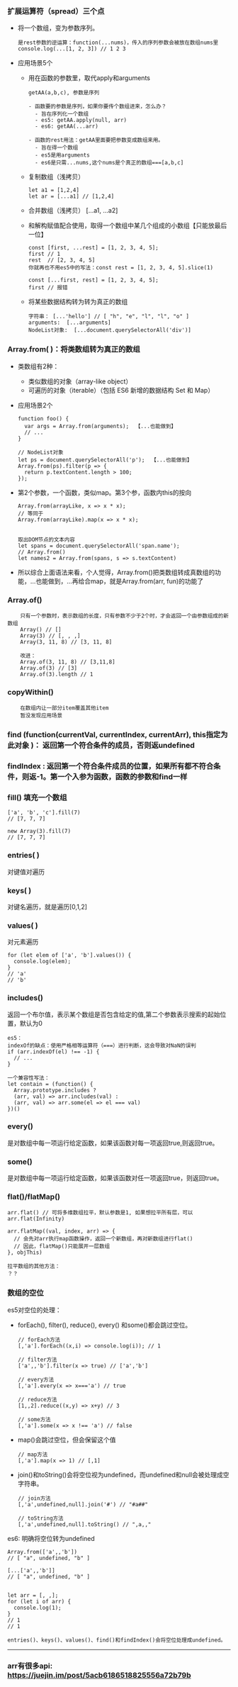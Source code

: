 ### 扩展运算符（spread）三个点
  - 将一个数组，变为参数序列。

        是rest参数的逆运算：function(...nums)，传入的序列参数会被放在数组nums里
        console.log(...[1, 2, 3]) // 1 2 3

  - 应用场景5个
    - 用在函数的参数里，取代apply和arguments

          getAA(a,b,c), 参数是序列

          - 函数要的参数是序列，如果你要传个数组进来，怎么办？
            - 旨在序列化一个数组
            - es5: getAA.apply(null, arr)
            - es6: getAA(...arr)

          - 函数的rest用法：getAA里面要把参数变成数组来用。
            - 旨在得一个数组
            - es5是用arguments
            - es6是只需...nums,这个nums是个真正的数组===[a,b,c]
    - 复制数组（浅拷贝）

          let a1 = [1,2,4]
          let ar = [...a1] // [1,2,4]
    - 合并数组（浅拷贝）
      [...a1, ...a2]
    - 和解构赋值配合使用，取得一个数组中某几个组成的小数组【只能放最后一位】

          const [first, ...rest] = [1, 2, 3, 4, 5];
          first // 1
          rest  // [2, 3, 4, 5]
          你就再也不用es5中的写法：const rest = [1, 2, 3, 4, 5].slice(1)

          const [...first, rest] = [1, 2, 3, 4, 5];
          first // 报错
    - 将某些数据结构转为转为真正的数组

          字符串： [...'hello'] // [ "h", "e", "l", "l", "o" ]
          arguments:  [...arguments]
          NodeList对象:  [...document.querySelectorAll('div')]
### Array.from( )：将类数组转为真正的数组

  - 类数组有2种：
    - 类似数组的对象（array-like object）
    - 可遍历的对象（iterable）（包括 ES6 新增的数据结构 Set 和 Map）
  - 应用场景2个

        function foo() {
          var args = Array.from(arguments);  【...也能做到】
          // ...
        }

        // NodeList对象
        let ps = document.querySelectorAll('p');  【...也能做到】
        Array.from(ps).filter(p => {
          return p.textContent.length > 100;
        });
  - 第2个参数，一个函数，类似map。第3个参，函数内this的按向

        Array.from(arrayLike, x => x * x);
        // 等同于
        Array.from(arrayLike).map(x => x * x);


        取出DOM节点的文本内容
        let spans = document.querySelectorAll('span.name');
        // Array.from()
        let names2 = Array.from(spans, s => s.textContent)

   - 所以综合上面语法来看，个人觉得，Array.from()把类数组转成真数组的功能，...也能做到，...再给合map，就是Array.from(arr, fun)的功能了


### Array.of()

        只有一个参数时，表示数组的长度，只有参数不少于2个时，才会返回一个由参数组成的新数组
        Array() // []
        Array(3) // [, , ,]
        Array(3, 11, 8) // [3, 11, 8]

        改进：
        Array.of(3, 11, 8) // [3,11,8]
        Array.of(3) // [3]
        Array.of(3).length // 1
### copyWithin()

        在数组内让一部分item覆盖其他item
        暂没发现应用场景

### find (function(currentVal, currentIndex, currentArr), this指定为此对象 )： 返回第一个符合条件的成员，否则返undefined
### findIndex : 返回第一个符合条件成员的位置，如果所有都不符合条件，则返-1。第一个入参为函数，函数的参数和find一样

### fill() 填充一个数组

    ['a', 'b', 'c'].fill(7)
    // [7, 7, 7]

    new Array(3).fill(7)
    // [7, 7, 7]

### entries( ) 
对键值对遍历
### keys( ) 
对键名遍历，就是遍历[0,1,2]
### values( ) 
对元素遍历

    for (let elem of ['a', 'b'].values()) {
      console.log(elem);
    }
    // 'a'
    // 'b'
### includes()
返回一个布尔值，表示某个数组是否包含给定的值,第二个参数表示搜索的起始位置，默认为0

    es5：
    indexOf的缺点：使用严格相等运算符（===）进行判断，这会导致对NaN的误判
    if (arr.indexOf(el) !== -1) {
      // ...
    }

    一个兼容性写法：
    let contain = (function() {
      Array.prototype.includes ? 
      (arr, val) => arr.includes(val) :
      (arr, val) => arr.some(el => el === val)
    })()
### every()
是对数组中每一项运行给定函数，如果该函数对每一项返回true,则返回true。
### some()
是对数组中每一项运行给定函数，如果该函数对任一项返回true，则返回true。
### flat()/flatMap()

    arr.flat() // 可将多维数组拉平，默认参数是1, 如果想拉平所有层，可以arr.flat(Infinity)

    arr.flatMap((val, index, arr) => { 
      // 会先对arr执行map函数操作，返回一个新数组，再对新数组进行flat()
      // 因此，flatMap()只能展开一层数组
    }, objThis) 

    拉平数组的其他方法：
    ？？
### 数组的空位
es5对空位的处理：
- forEach(), filter(), reduce(), every() 和some()都会跳过空位。

      // forEach方法
      [,'a'].forEach((x,i) => console.log(i)); // 1

      // filter方法
      ['a',,'b'].filter(x => true) // ['a','b']

      // every方法
      [,'a'].every(x => x==='a') // true

      // reduce方法
      [1,,2].reduce((x,y) => x+y) // 3

      // some方法
      [,'a'].some(x => x !== 'a') // false
- map()会跳过空位，但会保留这个值

      // map方法
      [,'a'].map(x => 1) // [,1]
- join()和toString()会将空位视为undefined，而undefined和null会被处理成空字符串。

      // join方法
      [,'a',undefined,null].join('#') // "#a##"

      // toString方法
      [,'a',undefined,null].toString() // ",a,,"

es6: 明确将空位转为undefined

    Array.from(['a',,'b'])
    // [ "a", undefined, "b" ]

    [...['a',,'b']]
    // [ "a", undefined, "b" ]


    let arr = [, ,];
    for (let i of arr) {
      console.log(1);
    }
    // 1
    // 1

    entries()、keys()、values()、find()和findIndex()会将空位处理成undefined。



















****










### arr有很多api: https://juejin.im/post/5acb6186518825556a72b79b